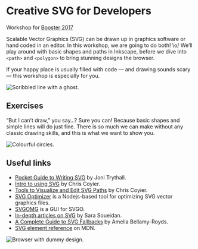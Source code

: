 # Creative SVG for Developers

Workshop for [Booster 2017](https://www.boosterconf.no/talks/860)

Scalable Vector Graphics (SVG) can be drawn up in graphics software or hand coded in an editor. In this workshop, we are going to do both! \o/ We’ll play around with basic shapes and paths in Inkscape, before we dive into `<path>` and `<polygon>` to bring stunning designs the browser.

If your happy place is usually filled with code — and drawing sounds scary — this workshop is especially for you.

![Scribbled line with a ghost.](https://cdn.rawgit.com/bring/booster2017-svg/master/scary.svg)

## Exercises

“But I can’t draw,” you say…? Sure you can! Because basic shapes and simple lines will do just fine. There is so much we can make without any classic drawing skills, and this is what we want to show you.

![Colourful circles.](https://cdn.rawgit.com/bring/booster2017-svg/master/circles.svg)

## Useful links

* [Pocket Guide to Writing SVG](http://svgpocketguide.com/book/) by Joni Trythall.
* [Intro to using SVG](https://css-tricks.com/using-svg/) by Chris Coyier.
* [Tools to Visualize and Edit SVG Paths](https://css-tricks.com/tools-visualize-edit-svg-paths-kinda/) by Chris Coyier.
* [SVG Optimizer](https://github.com/svg/svgo) is a Nodejs-based tool for optimizing SVG vector graphics files.
* [SVGOMG](https://jakearchibald.github.io/svgomg/) is a GUI for SVGO.
* [In-depth articles on SVG](https://sarasoueidan.com/tags/svg/) by Sara Soueidan.
* [A Complete Guide to SVG Fallbacks](https://css-tricks.com/a-complete-guide-to-svg-fallbacks/) by Amelia Bellamy-Royds.
* [SVG element reference](https://developer.mozilla.org/en-US/docs/Web/SVG/Element) on MDN.

![Browser with dummy design.](https://cdn.rawgit.com/bring/booster2017-svg/master/browser.svg)
